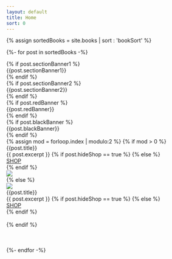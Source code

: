 ```yaml
---
layout: default
title: Home
sort: 0
---
```

{% assign sortedBooks = site.books | sort : 'bookSort' %}

{%- for post in sortedBooks -%}
    <div style="margin-bottom:50px">
        {% if post.sectionBanner1 %}
        <div class="row">
            <div class="sectionBanner1">
                {{post.sectionBanner1}}
            </div>
        </div>
        {% endif %}   
        {% if post.sectionBanner2 %}
        <div class="row">
            <div class="sectionBanner2">
                {{post.sectionBanner2}}
            </div>
        </div>
        {% endif %}   
        {% if post.redBanner %}
        <div class="row">
            <div class="redBanner">
                {{post.redBanner}}
            </div>
        </div>
        {% endif %}        
        {% if post.blackBanner %}
        <div class="row">
            <div class="blackBanner">
                {{post.blackBanner}}
            </div>
        </div>
        {% endif %}        
        {% assign mod = forloop.index | modulo:2 %}
        {% if mod > 0 %}
            <div class="row">
                <div class="col" data-aos="fade-right">
                    <div class="bookTitle">{{post.title}}</div>
                    {{ post.excerpt }}
                    {% if post.hideShop == true %}
                    {% else %}
                    <div class='shop'>
                        <a class='shop' href="{{site.baseurl}}{{post.url}}">SHOP</a>
                    </div>
                    {% endif %}
                </div>
                <div class="col" data-aos="fade-left">
                    <img src="{{site.baseurl}}{{post.image}}" class="img-fluid">
                </div>
            </div>
        {% else %}
            <div class="row">
                <div class="col" data-aos="fade-left">
                    <img src="{{site.baseurl}}{{post.image}}" class="img-fluid">
                </div>
                <div class="col" data-aos="fade-right">
                    <div class="bookTitle">{{post.title}}</div>
                    {{ post.excerpt }}
                    {% if post.hideShop == true %}
                    {% else %}
                    <div class='shop'>
                        <a class='shop' href="{{site.baseurl}}{{post.url}}">SHOP</a>
                    </div>
                    {% endif %}
                </div>
            </div>        
        {% endif %}
    </div>
{%- endfor -%}